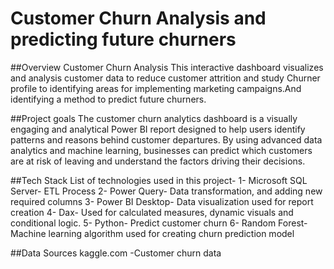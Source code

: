 # Customer Churn Analysis and predicting future churners

##Overview
Customer Churn Analysis
This interactive dashboard visualizes and analysis customer data to reduce customer attrition and study Churner profile to identifying areas for implementing marketing campaigns.And identifying a method to predict future churners.

##Project goals
The customer churn analytics dashboard is a visually engaging and analytical Power BI report designed to help users identify patterns and reasons behind customer departures. By using advanced data analytics and machine learning, businesses can predict which customers are at risk of leaving and understand the factors driving their decisions. 

##Tech Stack
List of technologies used in this project-
1- Microsoft SQL Server- ETL Process
2- Power Query- Data transformation, and adding new required columns
3- Power BI Desktop- Data visualization used for report creation
4- Dax- Used for calculated measures, dynamic visuals and conditional logic.
5- Python- Predict customer churn
6- Random Forest- Machine learning algorithm used for creating churn prediction model

##Data Sources
kaggle.com -Customer churn data

